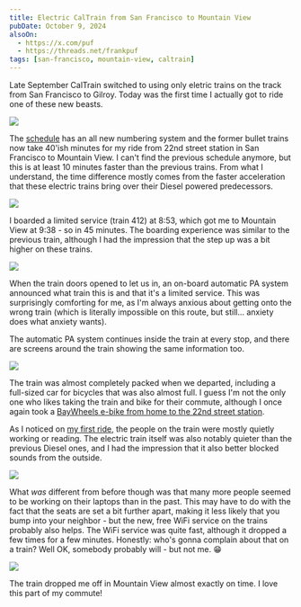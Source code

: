 ```yaml
---
title: Electric CalTrain from San Francisco to Mountain View
pubDate: October 9, 2024
alsoOn:
  - https://x.com/puf
  - https://threads.net/frankpuf
tags: [san-francisco, mountain-view, caltrain]
---
```


Late September CalTrain switched to using only eletric trains on the track from San Francisco to Gilroy. Today was the first time I actually got to ride one of these new beasts.

![](https://i.imgur.com/pjbNn4f.png)

The [schedule](https://www.caltrain.com/media/33909) has an all new numbering system and the former bullet trains now take 40'ish minutes for my ride from 22nd street station in San Francisco to Mountain View. I can't find the previous schedule anymore, but this is at least 10 minutes faster than the previous trains. From what I understand, the time difference mostly comes from the faster acceleration that these electric trains bring over their Diesel powered predecessors.

![](https://i.imgur.com/UG7KbIQ.png)

I boarded a limited service (train 412) at 8:53, which got me to Mountain View at 9:38 - so in 45 minutes. The boarding experience was similar to the previous train, although I had the impression that the step up was a bit higher on these trains.

![](https://i.imgur.com/LkTlr5Z.png)

When the train doors opened to let us in, an on-board automatic PA system announced what train this is and that it's a limited service. This was surprisingly comforting for me, as I'm always anxious about getting onto the wrong train (which is literally impossible on this route, but still... anxiety does what anxiety wants).

The automatic PA system continues inside the train at every stop, and there are screens around the train showing the same information too.

![](https://i.imgur.com/G02OEU6.png)

The train was almost completely packed when we departed, including a full-sized car for bicycles that was also almost full. I guess I'm not the only one who likes taking the train and bike for their commute, although I once again took a [BayWheels e-bike from home to the 22nd street station](/socials/2024-08-06-bay-wheels-from-the-mission-to-the-22nd-street-caltrain-station).

As I noticed on [my first ride](/socials/2024-07-31-caltrain-from-san-francisco-to-mountain-view), the people on the train were mostly quietly working or reading. The electric train itself was also notably quieter than the previous Diesel ones, and I had the impression that it also better blocked sounds from the outside.

![](https://i.imgur.com/fT9riyO.png)

What *was* different from before though was that many more people seemed to be working on their laptops than in the past. This may have to do with the fact that the seats are set a bit further apart, making it less likely that you bump into your neighbor - but the new, free WiFi service on the trains probably also helps. The WiFi service was quite fast, although it dropped a few times for a few minutes. Honestly: who's gonna complain about that on a train? Well OK, somebody probably will - but not me. 😁

![](https://i.imgur.com/X9KpuNx.png)

The train dropped me off in Mountain View almost exactly on time. I love this part of my commute!

